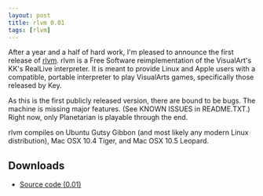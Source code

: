 ```yaml
---
layout: post
title: rlvm 0.01
tags: [rlvm]
---
```


After a year and a half of hard work, I'm pleased to announce the first release of <a href="/rlvm">rlvm</a>. rlvm is a Free Software reimplementation of the VisualArt's KK's RealLive interpreter. It is meant to provide Linux and Apple users with a compatible, portable interpreter to play VisualArts games, specifically those released by Key.

As this is the first publicly released version, there are bound to be bugs. The machine is missing major features. (See KNOWN ISSUES in README.TXT.) Right now, only Planetarian is playable through the end.

rlvm compiles on Ubuntu Gutsy Gibbon (and most likely any modern Linux distribution), Mac OSX 10.4 Tiger, and Mac OSX 10.5 Leopard.

<h2>Downloads</h2>
<ul>
  <li class="sourceicon">
    <a href="http://github.com/eglaysher/rlvm/tarball/release-0.01"
       onClick="pageTracker._trackEvent('Download', 'source-0.1');">
      Source code (0.01)
    </a>
  </li>
</ul>

